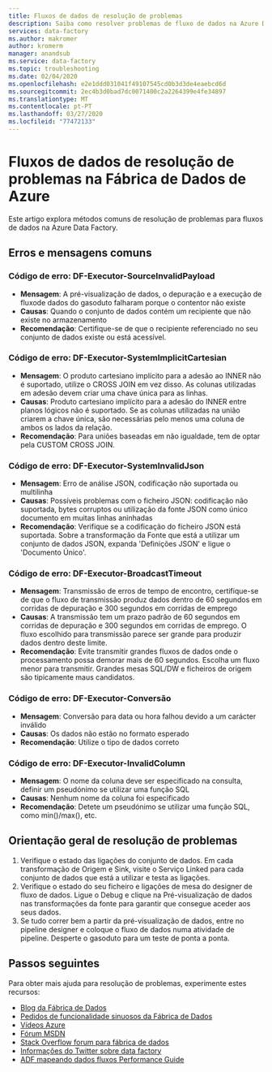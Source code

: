 ```yaml
---
title: Fluxos de dados de resolução de problemas
description: Saiba como resolver problemas de fluxo de dados na Azure Data Factory.
services: data-factory
ms.author: makromer
author: kromerm
manager: anandsub
ms.service: data-factory
ms.topic: troubleshooting
ms.date: 02/04/2020
ms.openlocfilehash: e2e1ddd031041f49107545cd0b3d3de4eaebcd6d
ms.sourcegitcommit: 2ec4b3d0bad7dc0071400c2a2264399e4fe34897
ms.translationtype: MT
ms.contentlocale: pt-PT
ms.lasthandoff: 03/27/2020
ms.locfileid: "77472133"
---
```

# <a name="troubleshoot-data-flows-in-azure-data-factory"></a>Fluxos de dados de resolução de problemas na Fábrica de Dados de Azure

Este artigo explora métodos comuns de resolução de problemas para fluxos de dados na Azure Data Factory.

## <a name="common-errors-and-messages"></a>Erros e mensagens comuns

### <a name="error-code-df-executor-sourceinvalidpayload"></a>Código de erro: DF-Executor-SourceInvalidPayload
- **Mensagem**: A pré-visualização de dados, o depuração e a execução de fluxode dados do gasoduto falharam porque o contentor não existe
- **Causas**: Quando o conjunto de dados contém um recipiente que não existe no armazenamento
- **Recomendação**: Certifique-se de que o recipiente referenciado no seu conjunto de dados existe ou está acessível.

### <a name="error-code-df-executor-systemimplicitcartesian"></a>Código de erro: DF-Executor-SystemImplicitCartesian

- **Mensagem**: O produto cartesiano implícito para a adesão ao INNER não é suportado, utilize o CROSS JOIN em vez disso. As colunas utilizadas em adesão devem criar uma chave única para as linhas.
- **Causas**: Produto cartesiano implícito para a adesão do INNER entre planos lógicos não é suportado. Se as colunas utilizadas na união criarem a chave única, são necessárias pelo menos uma coluna de ambos os lados da relação.
- **Recomendação**: Para uniões baseadas em não igualdade, tem de optar pela CUSTOM CROSS JOIN.

### <a name="error-code-df-executor-systeminvalidjson"></a>Código de erro: DF-Executor-SystemInvalidJson

- **Mensagem**: Erro de análise JSON, codificação não suportada ou multilinha
- **Causas**: Possíveis problemas com o ficheiro JSON: codificação não suportada, bytes corruptos ou utilização da fonte JSON como único documento em muitas linhas aninhadas
- **Recomendação**: Verifique se a codificação do ficheiro JSON está suportada. Sobre a transformação da Fonte que está a utilizar um conjunto de dados JSON, expanda 'Definições JSON' e ligue o 'Documento Único'.
 
### <a name="error-code-df-executor-broadcasttimeout"></a>Código de erro: DF-Executor-BroadcastTimeout

- **Mensagem**: Transmissão de erros de tempo de encontro, certifique-se de que o fluxo de transmissão produz dados dentro de 60 segundos em corridas de depuração e 300 segundos em corridas de emprego
- **Causas**: A transmissão tem um prazo padrão de 60 segundos em corridas de depuração e 300 segundos em corridas de emprego. O fluxo escolhido para transmissão parece ser grande para produzir dados dentro deste limite.
- **Recomendação**: Evite transmitir grandes fluxos de dados onde o processamento possa demorar mais de 60 segundos. Escolha um fluxo menor para transmitir. Grandes mesas SQL/DW e ficheiros de origem são tipicamente maus candidatos.

### <a name="error-code-df-executor-conversion"></a>Código de erro: DF-Executor-Conversão

- **Mensagem**: Conversão para data ou hora falhou devido a um carácter inválido
- **Causas**: Os dados não estão no formato esperado
- **Recomendação**: Utilize o tipo de dados correto

### <a name="error-code-df-executor-invalidcolumn"></a>Código de erro: DF-Executor-InvalidColumn

- **Mensagem**: O nome da coluna deve ser especificado na consulta, definir um pseudónimo se utilizar uma função SQL
- **Causas**: Nenhum nome da coluna foi especificado
- **Recomendação**: Detete um pseudónimo se utilizar uma função SQL, como min()/max(), etc.

## <a name="general-troubleshooting-guidance"></a>Orientação geral de resolução de problemas

1. Verifique o estado das ligações do conjunto de dados. Em cada transformação de Origem e Sink, visite o Serviço Linked para cada conjunto de dados que está a utilizar e testa as ligações.
1. Verifique o estado do seu ficheiro e ligações de mesa do designer de fluxo de dados. Ligue o Debug e clique na Pré-visualização de dados nas transformações da fonte para garantir que consegue aceder aos seus dados.
1. Se tudo correr bem a partir da pré-visualização de dados, entre no pipeline designer e coloque o fluxo de dados numa atividade de pipeline. Desperte o gasoduto para um teste de ponta a ponta.

## <a name="next-steps"></a>Passos seguintes

Para obter mais ajuda para resolução de problemas, experimente estes recursos:
*  [Blog da Fábrica de Dados](https://azure.microsoft.com/blog/tag/azure-data-factory/)
*  [Pedidos de funcionalidade sinuosos da Fábrica de Dados](https://feedback.azure.com/forums/270578-data-factory)
*  [Vídeos Azure](https://azure.microsoft.com/resources/videos/index/?sort=newest&services=data-factory)
*  [Fórum MSDN](https://social.msdn.microsoft.com/Forums/home?sort=relevancedesc&brandIgnore=True&searchTerm=data+factory)
*  [Stack Overflow forum para fábrica de dados](https://stackoverflow.com/questions/tagged/azure-data-factory)
*  [Informações do Twitter sobre data factory](https://twitter.com/hashtag/DataFactory)
*  [ADF mapeando dados fluxos Performance Guide](concepts-data-flow-performance.md)
